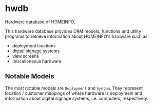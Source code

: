 # hwdb
Hardware database of HOMEINFO.  

This hardware database provides ORM models, functions and utility programs to retrieve information about HOMEINFO's hardware such as

* deployment locations
* digital signage systems
* view screens
* miscellaneous hardware

## Notable Models

The most notable models are `Deployment` and `System`. They represent location / customer mappings of where hardware is deployment and information about digital signage systems, i.e. computers, respectively.
